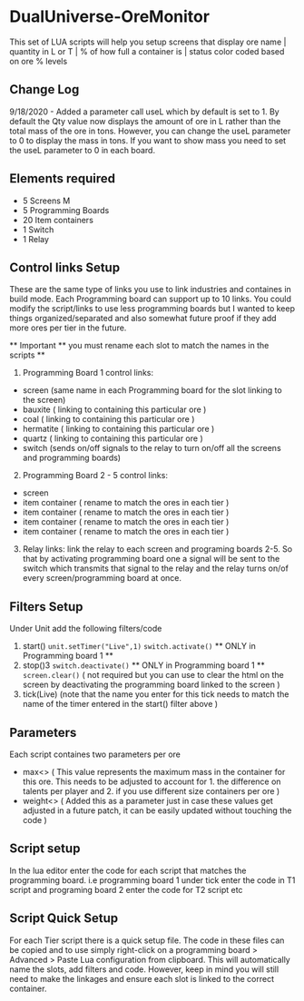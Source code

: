 # DualUniverse-OreMonitor
This set of LUA scripts will help you setup screens that display ore name | quantity in L or T | % of how full a container is | status color coded based on ore % levels

## Change Log
9/18/2020 - Added a parameter call useL which by default is set to 1. By default the Qty value now displays the amount of ore in L rather than the total mass of the ore in tons. However, you can change the useL parameter to 0 to display the mass in tons. If you want to show mass you need to set the useL parameter to 0 in each board.

## Elements required

- 5 Screens M
- 5 Programming Boards
- 20 Item containers
- 1 Switch
- 1 Relay

## Control links Setup
These are the same type of links you use to link industries and containes in build mode. Each Programming board can support up to 10 links. You could modify the script/links to use less programming boards but I wanted to keep things organized/separated and also somewhat future proof if they add more ores per tier in the future.

** Important ** you must rename each slot to match the names in the scripts **

1. Programming Board 1 control links:
  - screen (same name in each Programming board for the slot linking to the screen)
  - bauxite ( linking to containing this particular ore )
  - coal ( linking to containing this particular ore )
  - hermatite ( linking to containing this particular ore )
  - quartz ( linking to containing this particular ore )
  - switch (sends on/off signals to the relay to turn on/off all the screens and programming boards)
  
2. Programming Board 2 - 5 control links:
- screen
- item container  ( rename to match the ores in each tier )
- item container  ( rename to match the ores in each tier )
- item container  ( rename to match the ores in each tier )
- item container  ( rename to match the ores in each tier )

3. Relay links:
link the relay to each screen and programing boards 2-5. So that by activating programming board one a signal will be sent to the switch which transmits that signal to the relay and the relay turns on/of every screen/programming board at once.

## Filters Setup
Under Unit add the following filters/code

1. start()
  `unit.setTimer("Live",1)`
  `switch.activate()` ** ONLY in Programming board 1 **
2. stop()3
  `switch.deactivate()` ** ONLY in Programming board 1 **
  `screen.clear()` ( not required but you can use to clear the html on the screen by deactivating the programming board linked to the screen )
3. tick(Live) (note that the name you enter for this tick needs to match the name of the timer entered in the start() filter above )

## Parameters
Each script containes two parameters per ore
- max<<orename>> ( This value represents the maximum mass in the container for this ore. This needs to be adjusted to account for 1. the difference on talents per player and 2. if you use different size containers per ore )
- weight<<orename>> ( Added this as a parameter just in case these values get adjusted in a future patch, it can be easily updated without touching the code )

## Script setup
In the lua editor enter the code for each script that matches the programming board. i.e programming board 1 under tick enter the code in T1 script and programing board 2 enter the code for T2 script etc
  
## Script Quick Setup
For each Tier script there is a quick setup file. The code in these files can be copied and to use simply right-click on a programming board > Advanced > Paste Lua configuration from clipboard. This will automatically name the slots, add filters and code. However, keep in mind you will still need to make the linkages and ensure each slot is linked to the correct container.
